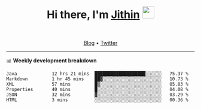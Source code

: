 <h1 align="center">Hi there, I'm <a href="https://jithset.github.io/" target="_blank">Jithin</a> <img
src="https://github.com/blackcater/blackcater/raw/main/images/Hi.gif" height="32" /></h1>

<br />

<p align="center">
  <a href="https://jithset.github.io">Blog</a> •
  <a href="https://twitter.com/jithset">Twitter</a>
</p>

---

📊 **Weekly development breakdown**

<!--START_SECTION:waka-->

```text
Java             12 hrs 21 mins  ███████████████████░░░░░░   75.37 %
Markdown         1 hr 45 mins    ██▓░░░░░░░░░░░░░░░░░░░░░░   10.73 %
XML              57 mins         █▒░░░░░░░░░░░░░░░░░░░░░░░   05.83 %
Properties       40 mins         █░░░░░░░░░░░░░░░░░░░░░░░░   04.08 %
JSON             32 mins         ▓░░░░░░░░░░░░░░░░░░░░░░░░   03.29 %
HTML             3 mins          ░░░░░░░░░░░░░░░░░░░░░░░░░   00.36 %
```

<!--END_SECTION:waka-->

